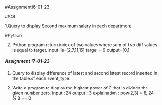 #Assignment16-01-23

#SQL

1.Query to display Second maximum salary in each department

#Python

2. Python program return index of two values where sum of two diff values is equal to target.
input lis=[2,7,11,15] target = 9
output=[0,1]

##### Assignment 17-01-23
1. Query to display difference of latest and second latest record inserted in the table.of each event_type. 

2. Write a program to display the highest power of 2 that is divides the given number zero.
    input   : 24
    output  : 3
    explaination : pow(2,3) = 8, 24 % 8 == 0
